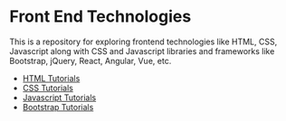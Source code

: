 # Front End Technologies

This is a repository for exploring frontend technologies like HTML, CSS, Javascript along with CSS and Javascript libraries and frameworks like Bootstrap, jQuery, React, Angular, Vue, etc.

- [HTML Tutorials](notes/html5/)
- [CSS Tutorials](notes/css/)
- [Javascript Tutorials](notes/javascript/)
- [Bootstrap Tutorials](notes/bootstrap/)